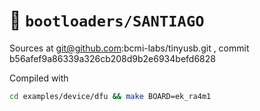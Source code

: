 :floppy_disk: `bootloaders/SANTIAGO`
====================================
Sources at git@github.com:bcmi-labs/tinyusb.git , commit b56afef9a86339a326cb208d9b2e6934befd6828

Compiled with
```bash
cd examples/device/dfu && make BOARD=ek_ra4m1
```
